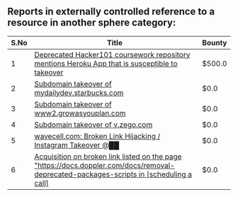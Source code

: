 ## Reports in externally controlled reference to a resource in another sphere category:
| S.No | Title | Bounty |
| ---- | ----- | ------ |
| 1 | [Deprecated Hacker101 coursework repository mentions Heroku App that is susceptible to takeover](https://hackerone.com/reports/514451) | $500.0 |
| 2 | [Subdomain takeover of mydailydev.starbucks.com](https://hackerone.com/reports/570651) | $0.0 |
| 3 | [Subdomain takeover of www2.growasyouplan.com](https://hackerone.com/reports/1179193) | $0.0 |
| 4 | [Subdomain takeover of v.zego.com](https://hackerone.com/reports/1180697) | $0.0 |
| 5 | [wavecell.com: Broken Link Hijacking / Instagram Takeover @██](https://hackerone.com/reports/1826892) | $0.0 |
| 6 | [Acquisition on broken link listed on the page "https://docs.doppler.com/docs/removal-deprecated-packages-scripts in [scheduling a call]](https://hackerone.com/reports/2418210) | $0.0 |